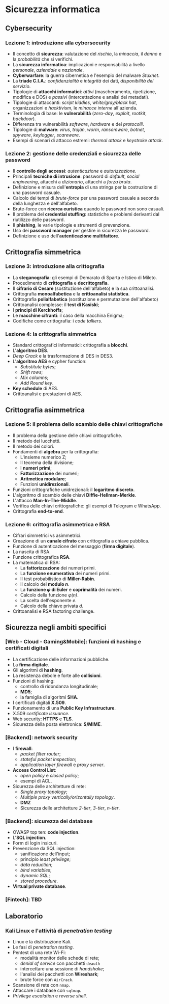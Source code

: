 # Sicurezza informatica

## Cybersecurity

### Lezione 1: introduzione alla cybersecurity

- Il concetto di **sicurezza**: valutazione del *rischio*, la *minaccia*, il *danno* e la *probabilità* che si verifichi.
- La **sicurezza informatica**: implicazioni e responsabilità a livello *personale*, *aziendale* e *nazionale*.
- **Cyberwarfare**: la guerra cibernetica e l'esempio del malware *Stuxnet*.
- La **triade C.I.A.**: *confidenzialità* e *integrità* dei dati, *disponibilità del servizio*.
- Tipologie di **attacchi informatici**: *attivi* (mascheramento, ripetizione, modifica e DOS) e *passivi* (intercettazione e analisi dei metadati).
- Tipologie di attaccanti: *script kiddies*, *white/gray/black hat*, organizzazioni e *hacktivism*, le *minacce interne* all'azienda.
- Terminologia di base: le **vulnerabilità** (*zero-day*, *exploit*, *rootkit*, *backdoor*).
- Differenza tra vulnerabilità *software*, *hardware* e dei *protocolli*.
- Tipologie di **malware**: *virus*, *trojan*, *worm*, *ransomware*, *botnet*, *spyware*, *keylogger*, *scareware*.
- Esempi di scenari di attacco estremi: *thermal attack* e *keystroke attack*.

### Lezione 2: gestione delle credenziali e sicurezza delle password

- Il **controllo degli accessi**: *autenticazione* e *autorizzazione*.
- Principali **tecniche di intrusione**: password di *default*, *social engineering*, attacchi a *dizionario*, attacchi a *forza bruta*.
- Definizione e misura dell'**entropia** di una stringa per la costruzione di una password casuale.
- Calcolo dei tempi di *brute-force* per una password casuale a seconda della lunghezza e dell'alfabeto.
- Brute-force con **ricerca euristica** quando le password non sono casuali.
- Il problema del **credential stuffing**: statistiche e problemi derivanti dal riutilizzo delle password.
- Il **phishing**, le varie tipologie e strumenti di prevenzione.
- Uso dei **password manager** per gestire in sicurezza le password.
- Definizione e uso dell'**autenticazione multifattore**.
    
## Crittografia simmetrica
    
### Lezione 3: introduzione alla crittografia

- La **steganografia**: gli esempi di Demarato di Sparta e Istieo di Mileto.
- Procedimento di **crittografia** e **decrittografia**.
- Il **cifrario di Cesare** (sostituzione dell'alfabeto) e la sua crittoanalisi.
- Crittografia **monoalfabetica** e la **crittoanalisi statistica**.
- Crittografia **polialfabetica** (sostituzione e permutazione dell'alfabeto)
- Crittoanalisi complesse: il **test di Kasiski**;
- I **principi di Kerckhoffs**;
- Le **macchine cifranti**: il caso della macchina Enigma;
- Codifiche come crittografia: i *code talkers*.

### Lezione 4: la crittografia simmetrica

- Standard crittografici informatici: crittografia a **blocchi**.
- L'**algoritmo DES**.
- *Deep Crack* e la trasformazione di DES in DES3.
- L'**algoritmo AES** e cypher function:
  - *Substitute bytes*;
  - *Shift rows*;
  - *Mix columns*;
  - *Add Round key*.
- **Key schedule** di AES.
- Crittoanalisi e prestazioni di AES.

## Crittografia asimmetrica

### Lezione 5: il problema dello scambio delle chiavi crittografiche

- Il problema della gestione delle chiavi crittografiche.
- Il metodo dei lucchetti.
- Il metodo dei colori.
- Fondamenti di **algebra** per la crittografia:
  - L'insieme numerico Z;
  - Il teorema della divisione;
  - I **numeri primi**;
  - **Fattorizzazione** dei numeri;
  - **Aritmetica modulare**;
  - Funzioni **unidirezionali**.
- Funzioni crittografiche unidrezionali: il **logaritmo discreto**.
- L'algoritmo di scambio delle chiavi **Diffie-Hellman-Merkle**.
- L'attacco **Man-In-The-Middle**.
- Verifica delle chiavi crittografiche: gli esempi di Telegram e WhatsApp.
- Crittografia **end-to-end**.

### Lezione 6: crittografia asimmetrica e RSA

- Cifrari simmetrici vs asimmetrici.
- Creazione di un **canale cifrato** con crittografia a chiave pubblica.
- Funzione di autenticazione del messaggio (**firma digitale**).
- La nascita di RSA.
- Funzione crittografica **RSA**.
- La matematica di RSA:
  - La **fattorizzazione** dei numeri primi.
  - La **funzione enumerativa** dei numeri primi.
  - Il test probabilistico di **Miller-Rabin**.
  - Il calcolo del **modulo _n_**.
  - La **funzione *φ* di Euler** e **coprimalità** dei numeri.
  - Calcolo della funzione *φ(n)*.
  - La scelta dell'esponente *e*.
  - Calcolo della chiave privata *d*.
- Crittoanalisi e RSA factoring challenge.

## Sicurezza negli ambiti specifici

### [Web - Cloud - Gaming&Mobile]: funzioni di hashing e certificati digitali

- La certificazione delle informazioni pubbliche.
- La **firma digitale**.
- Gli algoritmi di **hashing**.
- La resistenza debole e forte alle **collisioni**.
- Funzioni di hashing:
  - controllo di ridondanza longitudinale;
  - **MD5**;
  - la famiglia di algoritmi **SHA**.
- I certificati digitali **X.509**.
- Funzionamento di una **Public Key Infrastructure**.
- X.509 *certificate issuance*.
- Web security: **HTTPS** e **TLS**.
- Sicurezza della posta elettronica: **S/MIME**.

### [Backend]: network security
- I **firewall**:
  - *packet filter router*;
  - *stateful packet inspection*;
  - *application layer firewall* e *proxy server*.
- **Access Control List**:
  - *open policy* e *closed policy*;
  - esempi di ACL.
- Sicurezza delle architetture di rete:
  - *Single proxy topology*;
  - *Multiple proxy vertically/orizontally topology*.
  - **DMZ**
  - Sicurezza delle architetture *2-tier*, *3-tier*, *n-tier*.

### [Backend]: sicurezza dei database
- OWASP top ten: **code injection**.
- L'**SQL injection**.
- Form di login insicuri.
- Prevenzione da SQL injection:
  - sanificazione dell'input;
  - principio *least privilege*;
  - *data reduction*;
  - *bind variables*;
  - *dynamic SQL*;
  - *stored procedure*.
- **Virtual private database**.

### [Fintech]: TBD

## Laboratorio

### Kali Linux e l'attività di *penetration testing*
- Linux e la distribuzione Kali.
- Le fasi di *penetration testing*.
- Pentest di una rete Wi-Fi:
  - modalità monitor delle schede di rete;
  - *denial of service* con pacchetti `deauth`
  - intercettare una sessione di *handshake*;
  - l'analisi dei pacchetti con **Wireshark**;
  - brute force con `AirCrack`.
- Scansione di rete con `nmap`.
- Attaccare i database con `sqlmap`.
- *Privilege escalation* e *reverse shell*.